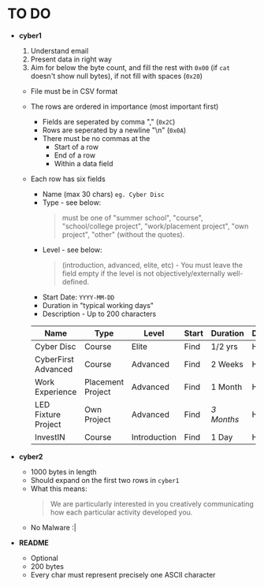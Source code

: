 # TO DO

- **cyber1**

  1. Understand email
  2. Present data in right way
  3. Aim for below the byte count, and fill the rest with `0x00` (if `cat` doesn't show null bytes), if not fill with spaces (`0x20`)

  - File must be in CSV format
  - The rows are ordered in importance (most important first)
    - Fields are seperated by comma "," (`0x2C`)
    - Rows are seperated by a newline "\n" (`0x0A`)
    - There must be no commas at the
      - Start of a row
      - End of a row
      - Within a data field
  - Each row has six fields

    - Name (max 30 chars) `eg. Cyber Disc`
    - Type - see below:
      > must be one of "summer school", "course", "school/college project", "work/placement project", "own project", "other" (without the quotes).
    - Level - see below:
      > (introduction, advanced, elite, etc) - You must leave the field empty if the level is not objectively/externally well-defined.
    - Start Date: `YYYY-MM-DD`
    - Duration in "typical working days"
    - Description - Up to 200 characters

    | Name                | Type              | Level    | Start | Duration   | Description |
    | ------------------- | ----------------- | -------- | ----- | ---------- | ----------- |
    | Cyber Disc          | Course            | Elite    | Find  | 1/2 yrs    | HELP ME     |
    | CyberFirst Advanced | Course            | Advanced | Find  | 2 Weeks    | HELP ME     |
    | Work Experience    | Placement Project | Advanced | Find  | 1 Month    | HELP ME     |
    | LED Fixture Project   | Own Project       | Advanced | Find  | _3 Months_ | HELP ME     |
    | InvestIN | Course | Introduction | Find | 1 Day | HELP ME | 

- **cyber2**

  - 1000 bytes in length
  - Should expand on the first two rows in `cyber1`
  - What this means:
    > We are particularly interested in you creatively communicating how each particular activity developed you.
  - No Malware :|

- **README**
  - Optional
  - 200 bytes
  - Every char must represent precisely one ASCII character
